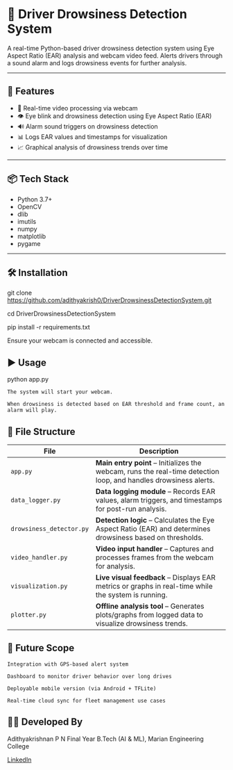 # 🛑 Driver Drowsiness Detection System

A real-time Python-based driver drowsiness detection system using Eye Aspect Ratio (EAR) analysis and webcam video feed. Alerts drivers through a sound alarm and logs drowsiness events for further analysis.

---

## 🚀 Features

- 🎥 Real-time video processing via webcam
- 👁️ Eye blink and drowsiness detection using Eye Aspect Ratio (EAR)
- 🔊 Alarm sound triggers on drowsiness detection
- 📊 Logs EAR values and timestamps for visualization
- 📈 Graphical analysis of drowsiness trends over time

---

## 📦 Tech Stack

- Python 3.7+
- OpenCV
- dlib
- imutils
- numpy
- matplotlib
- pygame

---

## 🛠️ Installation

git clone https://github.com/adithyakrish0/DriverDrowsinessDetectionSystem.git

cd DriverDrowsinessDetectionSystem

pip install -r requirements.txt

Ensure your webcam is connected and accessible.

## ▶️ Usage

python app.py

    The system will start your webcam.

    When drowsiness is detected based on EAR threshold and frame count, an alarm will play.

## 📁 File Structure

| File                     | Description                                                                                                      |
| ------------------------ | ---------------------------------------------------------------------------------------------------------------- |
| `app.py`                 | **Main entry point** – Initializes the webcam, runs the real-time detection loop, and handles drowsiness alerts. |
| `data_logger.py`         | **Data logging module** – Records EAR values, alarm triggers, and timestamps for post-run analysis.              |
| `drowsiness_detector.py` | **Detection logic** – Calculates the Eye Aspect Ratio (EAR) and determines drowsiness based on thresholds.       |
| `video_handler.py`       | **Video input handler** – Captures and processes frames from the webcam for analysis.                            |
| `visualization.py`       | **Live visual feedback** – Displays EAR metrics or graphs in real-time while the system is running.              |
| `plotter.py`             | **Offline analysis tool** – Generates plots/graphs from logged data to visualize drowsiness trends.              |


## 🔮 Future Scope

    Integration with GPS-based alert system

    Dashboard to monitor driver behavior over long drives

    Deployable mobile version (via Android + TFLite)

    Real-time cloud sync for fleet management use cases

## 👨‍💻 Developed By

Adithyakrishnan P N
Final Year B.Tech (AI & ML), Marian Engineering College

[LinkedIn](https://www.linkedin.com/in/adithyakrishnanpn/)
